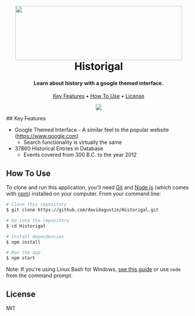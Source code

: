 <h1 align="center">
<br>
<img style="-webkit-user-select: none;cursor: zoom-in;" src="https://i.imgur.com/zU3F2wi.png" width="454" height="148">
<br>
Historigal
<br>
</h1>

<h4 align="center">Learn about history with a google themed interface.</h4>

<p align="center">
  <a href="#key-features">Key Features</a> •
  <a href="#how-to-use">How To Use</a> •
  <a href="#license">License</a>
</p>

<p align='center'>
    <img src="https://s3-us-west-1.amazonaws.com/heroku-david-agustin/Historigal.gif" />
</p> 
## Key Features

* Google Themed Interface - A similar feel to the popular website (https://www.google.com)
  - Search functionality is virtually the same
* 37860 Historical Entries in Database
  - Events covered from 300 B.C. to the year 2012

## How To Use

To clone and run this application, you'll need [Git](https://git-scm.com) and [Node.js](https://nodejs.org/en/download/) (which comes with [npm](http://npmjs.com)) installed on your computer. From your command line:

```bash
# Clone this repository
$ git clone https://github.com/davidagustin/Historigal.git

# Go into the repository
$ cd Historigal

# Install dependencies
$ npm install

# Run the app
$ npm start
```

Note: If you're using Linux Bash for Windows, [see this guide](https://www.howtogeek.com/261575/how-to-run-graphical-linux-desktop-applications-from-windows-10s-bash-shell/) or use `node` from the command prompt.



## License
MIT
